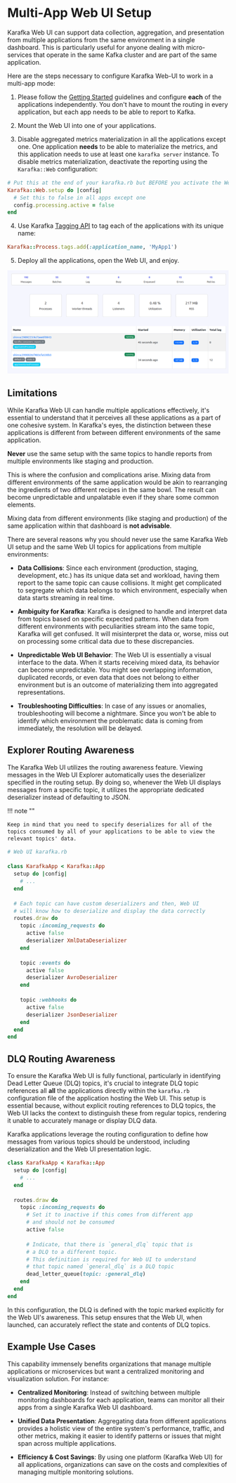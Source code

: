 # Multi-App Web UI Setup

Karafka Web UI can support data collection, aggregation, and presentation from multiple applications from the same environment in a single dashboard. This is particularly useful for anyone dealing with micro-services that operate in the same Kafka cluster and are part of the same application.

Here are the steps necessary to configure Karafka Web-UI to work in a multi-app mode:

1. Please follow the [Getting Started](Web-UI-Getting-Started) guidelines and configure **each** of the applications independently. You don't have to mount the routing in every application, but each app needs to be able to report to Kafka.

2. Mount the Web UI into one of your applications.

3. Disable aggregated metrics materialization in all the applications except one. One application **needs** to be able to materialize the metrics, and this application needs to use at least one `karafka server` instance. To disable metrics materialization, deactivate the reporting using the `Karafka::Web` configuration:

```ruby
# Put this at the end of your karafka.rb but BEFORE you activate the Web
Karafka::Web.setup do |config|
  # Set this to false in all apps except one
  config.processing.active = false
end
```

4. Use Karafka [Tagging API](Web-UI-Tagging) to tag each of the applications with its unique name:

```ruby
Karafka::Process.tags.add(:application_name, 'MyApp1')
```

5. Deploy all the applications, open the Web UI, and enjoy.

<p align="center">
  <img src="https://raw.githubusercontent.com/karafka/misc/master/printscreens/web-ui/multi-app.png" alt="karafka web multi-app processes view" />
</p>

## Limitations

While Karafka Web UI can handle multiple applications effectively, it's essential to understand that it perceives all these applications as a part of one cohesive system. In Karafka's eyes, the distinction between these applications is different from between different environments of the same application.

**Never** use the same setup with the same topics to handle reports from multiple environments like staging and production.

This is where the confusion and complications arise. Mixing data from different environments of the same application would be akin to rearranging the ingredients of two different recipes in the same bowl. The result can become unpredictable and unpalatable even if they share some common elements.

Mixing data from different environments (like staging and production) of the same application within that dashboard is **not advisable**.

There are several reasons why you should never use the same Karafka Web UI setup and the same Web UI topics for applications from multiple environments:

- **Data Collisions**: Since each environment (production, staging, development, etc.) has its unique data set and workload, having them report to the same topic can cause collisions. It might get complicated to segregate which data belongs to which environment, especially when data starts streaming in real time.

- **Ambiguity for Karafka**: Karafka is designed to handle and interpret data from topics based on specific expected patterns. When data from different environments with peculiarities stream into the same topic, Karafka will get confused. It will misinterpret the data or, worse, miss out on processing some critical data due to these discrepancies.

- **Unpredictable Web UI Behavior**: The Web UI is essentially a visual interface to the data. When it starts receiving mixed data, its behavior can become unpredictable. You might see overlapping information, duplicated records, or even data that does not belong to either environment but is an outcome of materializing them into aggregated representations.

- **Troubleshooting Difficulties**: In case of any issues or anomalies, troubleshooting will become a nightmare. Since you won't be able to identify which environment the problematic data is coming from immediately, the resolution will be delayed.

## Explorer Routing Awareness

The Karafka Web UI utilizes the routing awareness feature. Viewing messages in the Web UI Explorer automatically uses the deserializer specified in the routing setup. By doing so, whenever the Web UI displays messages from a specific topic, it utilizes the appropriate dedicated deserializer instead of defaulting to JSON.

!!! note ""

    Keep in mind that you need to specify deserializes for all of the topics consumed by all of your applications to be able to view the relevant topics' data.

```ruby
# Web UI karafka.rb

class KarafkaApp < Karafka::App
  setup do |config|
    # ...
  end

  # Each topic can have custom deserializers and then, Web UI
  # will know how to deserialize and display the data correctly
  routes.draw do
    topic :incoming_requests do
      active false
      deserializer XmlDataDeserializer
    end

    topic :events do
      active false
      deserializer AvroDeserializer
    end

    topic :webhooks do
      active false
      deserializer JsonDeserializer
    end
  end
end
```

## DLQ Routing Awareness

To ensure the Karafka Web UI is fully functional, particularly in identifying Dead Letter Queue (DLQ) topics, it's crucial to integrate DLQ topic references all **all** the applications directly within the `karafka.rb` configuration file of the application hosting the Web UI. This setup is essential because, without explicit routing references to DLQ topics, the Web UI lacks the context to distinguish these from regular topics, rendering it unable to accurately manage or display DLQ data.

Karafka applications leverage the routing configuration to define how messages from various topics should be understood, including deserialization and the Web UI presentation logic.

```ruby
class KarafkaApp < Karafka::App
  setup do |config|
    # ...
  end

  routes.draw do
    topic :incoming_requests do
      # Set it to inactive if this comes from different app
      # and should not be consumed
      active false
      
      # Indicate, that there is `general_dlq` topic that is
      # a DLQ to a different topic.
      # This definition is required for Web UI to understand
      # that topic named `general_dlq` is a DLQ topic
      dead_letter_queue(topic: :general_dlq)
    end
  end
end
```

In this configuration, the DLQ is defined with the topic marked explicitly for the Web UI's awareness. This setup ensures that the Web UI, when launched, can accurately reflect the state and contents of DLQ topics.

## Example Use Cases

This capability immensely benefits organizations that manage multiple applications or microservices but want a centralized monitoring and visualization solution. For instance:

- **Centralized Monitoring**: Instead of switching between multiple monitoring dashboards for each application, teams can monitor all their apps from a single Karafka Web UI dashboard.

- **Unified Data Presentation**: Aggregating data from different applications provides a holistic view of the entire system's performance, traffic, and other metrics, making it easier to identify patterns or issues that might span across multiple applications.

- **Efficiency & Cost Savings**: By using one platform (Karafka Web UI) for all applications, organizations can save on the costs and complexities of managing multiple monitoring solutions.
